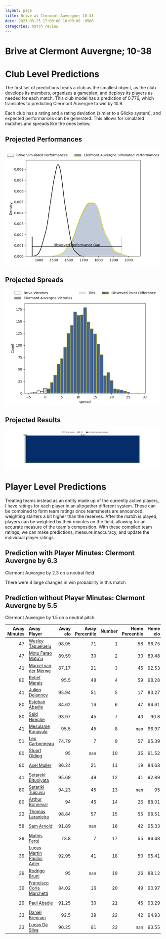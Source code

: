 ```yaml
---  
layout: page  
title: Brive at Clermont Auvergne; 10-38  
date: 2023-03-25 17:00:00 18:00:00 -0500  
categories: match review  
---
```

# Brive at Clermont Auvergne; 10-38

# Club Level Predictions


The first set of predictions treats a club as the smallest object, as the club develops its members, organizes a gameplan, and deploys its players as needed for each match. This club model has a prediction of 0.776, which translates to predicting Clermont Auvergne to win by 10.9.

Each club has a rating and a rating deviation (simiar to a Glicko system), and expected performances can be generated. This allows for simulated matches and spreads like the ones below.
## Projected Performances


![Projected Performances](plots/performances_2023-03-25-ClermontAuvergne-Brive.png)
## Projected Spreads


![Projected Spreads](plots/spreads_2023-03-25-ClermontAuvergne-Brive.png)
## Projected Results


![Projected Results](plots/resultbar_2023-03-25-ClermontAuvergne-Brive.png)
# Player Level Predictions


Treating teams instead as an entity made up of the currently active players, I have ratings for each player in an altogether different system. These can be combined to form team ratings once teamsheets are announced, weighting starters a bit higher than the reserves. After the match is played, players can be weighted by their minutes on the field, allowing for an accurate measure of the team's composition. With these compiled team ratings, we can make predictions, measure inaccuracy, and update the individual player ratings.
## Prediction with Player Minutes: Clermont Auvergne by 6.3


Clermont Auvergne by 2.3 on a neutral field

There were 4 large changes in win probability in this match
## Prediction without Player Minutes: Clermont Auvergne by 5.5


Clermont Auvergne by 1.5 on a neutral pitch



|   Away Minutes | Away Player                                                                      |   Away elo |   Away Percentile |   Number |   Home Percentile |   Home elo | Home Player                                                        |   Home Minutes |
|---------------:|:---------------------------------------------------------------------------------|-----------:|------------------:|---------:|------------------:|-----------:|:-------------------------------------------------------------------|---------------:|
|             47 | [Wesley Tapueluelu](..//playerfiles//WesleyTapueluelu_cleaned.md)                |      98.95 |                71 |        1 |                56 |      96.75 | [Etienne Falgoux](..//playerfiles//EtienneFalgoux_cleaned.md)      |             66 |
|             47 | [Motu Farao Matu'u](..//playerfiles//MotuFaraoMatu'u_cleaned.md)                 |      89.59 |                30 |        2 |                30 |      89.48 | [Étienne Fourcade](..//playerfiles//ÉtienneFourcade_cleaned.md)    |             55 |
|             41 | [Marcel van der Merwe](..//playerfiles//MarcelvanderMerwe_cleaned.md)            |      87.17 |                21 |        3 |                45 |      92.53 | [Cristian Ojovan](..//playerfiles//CristianOjovan_cleaned.md)      |             55 |
|             80 | [Retief Marais](..//playerfiles//RetiefMarais_cleaned.md)                        |      95.5  |                48 |        4 |                59 |      98.28 | [Thibault Lanen](..//playerfiles//ThibaultLanen_cleaned.md)        |             80 |
|             41 | [Julien Delannoy](..//playerfiles//JulienDelannoy_cleaned.md)                    |      95.94 |                51 |        5 |                17 |      83.27 | [Tomas Lavanini](..//playerfiles//TomasLavanini_cleaned.md)        |             70 |
|             80 | [Esteban Abadie](..//playerfiles//EstebanAbadie_cleaned.md)                      |      84.62 |                16 |        6 |                47 |      94.61 | [Arthur Iturria](..//playerfiles//ArthurIturria_cleaned.md)        |             57 |
|             80 | [Saïd Hireche](..//playerfiles//SaïdHireche_cleaned.md)                          |      93.97 |                45 |        7 |                43 |      90.8  | [Fritz Lee](..//playerfiles//FritzLee_cleaned.md)                  |             80 |
|             41 | [Mesulame Kunavula](..//playerfiles//MesulameKunavula_cleaned.md)                |      95.5  |                45 |        8 |               nan |      96.97 | [Lucas Dessaigne](..//playerfiles//LucasDessaigne_cleaned.md)      |             80 |
|             51 | [Leo Carbonneau](..//playerfiles//LeoCarbonneau_cleaned.md)                      |      74.79 |                 7 |        9 |                57 |      95.39 | [Sebastien Bézy](..//playerfiles//SebastienBézy_cleaned.md)        |             55 |
|             80 | [Stuart Olding](..//playerfiles//StuartOlding_cleaned.md)                        |      95    |               nan |       10 |                35 |      91.52 | [Anthony Belleau](..//playerfiles//AnthonyBelleau_cleaned.md)      |             66 |
|             80 | [Axel Muller](..//playerfiles//AxelMuller_cleaned.md)                            |      86.24 |                21 |       11 |                19 |      84.68 | [Alivereti Raka](..//playerfiles//AliveretiRaka_cleaned.md)        |             80 |
|             41 | [Setareki Bituniyata](..//playerfiles//SetarekiBituniyata_cleaned.md)            |      95.69 |                49 |       12 |                41 |      92.89 | [George Moala](..//playerfiles//GeorgeMoala_cleaned.md)            |             80 |
|             80 | [Setariki Tuicuvu](..//playerfiles//SetarikiTuicuvu_cleaned.md)                  |      94.23 |                45 |       13 |               nan |      95    | [Julien Heriteau](..//playerfiles//JulienHeriteau_cleaned.md)      |             60 |
|             80 | [Arthur Bonneval](..//playerfiles//ArthurBonneval_cleaned.md)                    |      94    |                45 |       14 |                26 |      88.01 | [Bautista Delguy](..//playerfiles//BautistaDelguy_cleaned.md)      |             80 |
|             22 | [Thomas Laranjeira](..//playerfiles//ThomasLaranjeira_cleaned.md)                |      98.84 |                57 |       15 |                55 |      98.51 | [Alex Newsome](..//playerfiles//AlexNewsome_cleaned.md)            |             80 |
|             58 | [Sam Arnold](..//playerfiles//SamArnold_cleaned.md)                              |      91.89 |               nan |       16 |                42 |      95.33 | [Benjamin Boudou](..//playerfiles//BenjaminBoudou_cleaned.md)      |             25 |
|             39 | [Mathis Ferté](..//playerfiles//MathisFerté_cleaned.md)                          |      73.8  |                 7 |       17 |                55 |      96.48 | [Rabah Slimani](..//playerfiles//RabahSlimani_cleaned.md)          |             25 |
|             39 | [Lucas Martin Paulos Adler](..//playerfiles//LucasMartinPaulosAdler_cleaned.md)  |      92.95 |                41 |       18 |                50 |      95.41 | [Baptiste Jauneau](..//playerfiles//BaptisteJauneau_cleaned.md)    |             25 |
|             39 | [Rodrigo Bruni](..//playerfiles//RodrigoBruni_cleaned.md)                        |      95    |               nan |       19 |                26 |      88.12 | [Loïc Godener](..//playerfiles//LoïcGodener_cleaned.md)            |             23 |
|             39 | [Francisco Coria Marchetti](..//playerfiles//FranciscoCoriaMarchetti_cleaned.md) |      84.02 |                16 |       20 |                49 |      90.97 | [Cheikh Tiberghien](..//playerfiles//CheikhTiberghien_cleaned.md)  |             20 |
|             29 | [Paul Abadie](..//playerfiles//PaulAbadie_cleaned.md)                            |      91.25 |                30 |       21 |                45 |      93.29 | [Jules Plisson](..//playerfiles//JulesPlisson_cleaned.md)          |             14 |
|             33 | [Daniel Brennan](..//playerfiles//DanielBrennan_cleaned.md)                      |      92.5  |                39 |       22 |                42 |      94.93 | [Daniel Bibi Biziwu](..//playerfiles//DanielBibiBiziwu_cleaned.md) |             14 |
|             33 | [Lucas Da Silva](..//playerfiles//LucasDaSilva_cleaned.md)                       |      96.25 |                61 |       23 |               nan |      93.55 | [Edward Annandale](..//playerfiles//EdwardAnnandale_cleaned.md)    |             10 |

